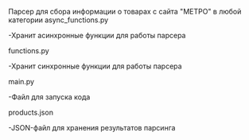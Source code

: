 Парсер для сбора информации о товарах с сайта "МЕТРО" в любой категории
async_functions.py

-Хранит асинхронные функции для работы парсера

functions.py

-Хранит синхронные функции для работы парсера

main.py

-Файл для запуска кода

products.json

-JSON-файл для хранения результатов парсинга
